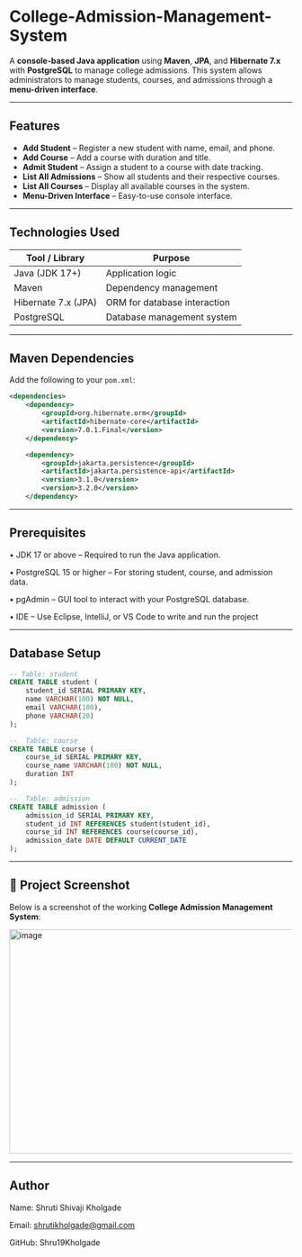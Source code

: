 # College-Admission-Management-System
A **console-based Java application** using **Maven**, **JPA**, and **Hibernate 7.x** with **PostgreSQL** to manage college admissions. This system allows administrators to manage students, courses, and admissions through a **menu-driven interface**.

---

##  Features

- **Add Student** – Register a new student with name, email, and phone.
- **Add Course** – Add a course with duration and title.
- **Admit Student** – Assign a student to a course with date tracking.
- **List All Admissions** – Show all students and their respective courses.
- **List All Courses** – Display all available courses in the system.
- **Menu-Driven Interface** – Easy-to-use console interface.

---

##  Technologies Used

| Tool / Library      | Purpose                                 |
|---------------------|------------------------------------------|
| Java (JDK 17+)       | Application logic                        |
| Maven                | Dependency management                   |
| Hibernate 7.x (JPA)  | ORM for database interaction            |
| PostgreSQL           | Database management system              |

---

##  Maven Dependencies

Add the following to your `pom.xml`:

```xml
<dependencies>
    <dependency>
        <groupId>org.hibernate.orm</groupId>
        <artifactId>hibernate-core</artifactId>
        <version>7.0.1.Final</version>
    </dependency>

    <dependency>
        <groupId>jakarta.persistence</groupId>
        <artifactId>jakarta.persistence-api</artifactId>
        <version>3.1.0</version>
        <version>3.2.0</version>
    </dependency>
```

---

## Prerequisites

• JDK 17 or above – Required to run the Java application.

• PostgreSQL 15 or higher – For storing student, course, and admission data.

• pgAdmin – GUI tool to interact with your PostgreSQL database.

• IDE – Use Eclipse, IntelliJ, or VS Code to write and run the project

---

##  Database Setup

```sql
-- Table: student
CREATE TABLE student (
    student_id SERIAL PRIMARY KEY,
    name VARCHAR(100) NOT NULL,
    email VARCHAR(100),
    phone VARCHAR(20)
);

--  Table: course
CREATE TABLE course (
    course_id SERIAL PRIMARY KEY,
    course_name VARCHAR(100) NOT NULL,
    duration INT
);

--  Table: admission
CREATE TABLE admission (
    admission_id SERIAL PRIMARY KEY,
    student_id INT REFERENCES student(student_id),
    course_id INT REFERENCES course(course_id),
    admission_date DATE DEFAULT CURRENT_DATE
);
```
---

## 📸 Project Screenshot

Below is a screenshot of the working **College Admission Management System**:

<img width="764" height="399" alt="image" src="https://github.com/user-attachments/assets/429157c9-e6cd-434a-b2b8-2b974f82d33c" />


---

## Author

Name: Shruti Shivaji Kholgade

Email: shrutikholgade@gmail.com

GitHub: Shru19Kholgade



    
